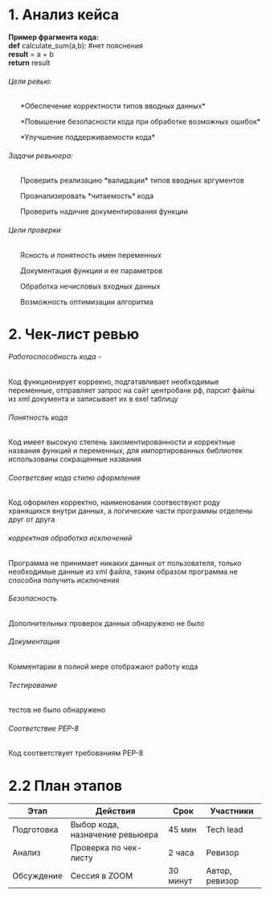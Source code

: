 # 1. Анализ кейса
**Пример фрагмента кода:**
<br>**def** calculate_sum(a,b): #нет пояснения<br>
      **result** = a + b
      <br>**return** result<br>
<h6>Цели ревью:</h6> 
<ul>*Обеспечение корректности типов вводных данных*</ul><ul>*Повышение безопасности кода при обработке возможных ошибок*</ul><ul>*Улучшение поддерживаемости кода* </ul>

<h6>Задачи ревьюера:</h6>
<ul>Проверить реализацию *валидации* типов вводных аргументов </ul><ul>Проанализировать *читаемость* кода</ul><ul>Проверить надичие документирования функции</ul>

<h6>Цели проверки</h6>
<ul>Ясность и понятность имен переменных</ul> <ul>Документация функции и ее параметров</ul> <ul>Обработка нечисловых входных данных</ul> <ul>Возможность оптимизации алгоритма</ul>

# 2. Чек-лист ревью
<h6>Работоспособность кода - </h6>
Код функционирует коррекно, подгатавливает необходимые переменные, отправляет запрос на сайт центробанк рф, парсит файлы из xml документа и записывает их в exel таблицу

<h6>Понятность кода</h6>
Код имеет высокую степень закоментированности и корректные названия функций и переменных, для импортированных библиотек использованы сокращенные названия 

<h6>Соответсвие кода стилю оформления</h6>
Код оформлен корректно, наименования соотвествуют роду хранящихся внутри данных, а логические части программы отделены друг от друга

<h6>корректная обработка исключений</h6>
Программа не принимает никаких данных от пользователя, только необходимые данные из xml файла, таким образом программа не способна получить исключения

<h6>Безопасность</h6>
Дополнительных проверок данных обнаружено не было

<h6>Документация</h6>
Комментарии в полной мере отображают работу кода

<h6>Тестирование</h6>
тестов не было обнаружено

<h6>Соответствие PEP-8</h6>
Код соответствует требованиям PEP-8

# 2.2 План этапов
Этап      |Действия                        |Срок    |Участники
----------|--------------------------------|--------|--------------
Подготовка|Выбор кода, назначение ревьюера |45 мин  |Tech lead
Анализ    |Проверка по чек-листу           |2 часа  |Ревизор
Обсуждение|Сессия в ZOOM                   |30 минут|Автор, ревизор
